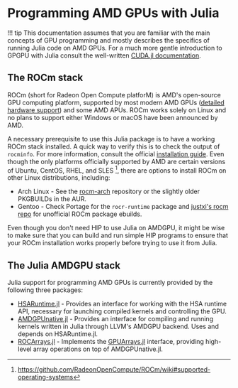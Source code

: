 # Programming AMD GPUs with Julia

!!! tip
    This documentation assumes that you are familiar with the main concepts of GPU programming and mostly describes the specifics of running Julia code on AMD GPUs.
    For a much more gentle introduction to GPGPU with Julia consult the well-written [CUDA.jl documentation](https://juliagpu.gitlab.io/CUDA.jl).

## The ROCm stack

ROCm (short for Radeon Open Compute platforM) is AMD's open-source GPU computing platform, supported by most modern AMD GPUs ([detailed hardware support](https://github.com/RadeonOpenCompute/ROCm#hardware-and-software-support)) and some AMD APUs.
ROCm works solely on Linux and no plans to support either Windows or macOS have been announced by AMD.

A necessary prerequisite to use this Julia package is to have a working ROCm stack installed.
A quick way to verify this is to check the output of `rocminfo`.
For more information, consult the official [installation guide](https://rocmdocs.amd.com/en/latest/Installation_Guide/Installation-Guide.html).
Even though the only platforms officially supported by AMD are certain versions of Ubuntu, CentOS, RHEL, and SLES [^1], there are options to install ROCm on other Linux distributions, including:
 * Arch Linux - See the [rocm-arch](https://github.com/rocm-arch/rocm-arch) repository or the slightly older PKGBUILDs in the AUR.
 * Gentoo - Check Portage for the `rocr-runtime` package and [justxi's rocm repo](https://github.com/justxi/rocm) for unofficial ROCm package ebuilds.

[^1]: <https://github.com/RadeonOpenCompute/ROCm/wiki#supported-operating-systems>

Even though you don't need HIP to use Julia on AMDGPU, it might be wise to make sure that you can build and run simple HIP programs to ensure that your ROCm installation works properly before trying to use it from Julia.

## The Julia AMDGPU stack

Julia support for programming AMD GPUs is currently provided by the following three packages:

* [HSARuntime.jl](https://github.com/jpsamaroo/HSARuntime.jl) - Provides an interface for working with the HSA runtime API, necessary for launching compiled kernels and controlling the GPU.
* [AMDGPUnative.jl](https://github.com/JuliaGPU/AMDGPUnative.jl) - Provides an interface for compiling and running kernels written in Julia through LLVM's AMDGPU backend. Uses and depends on HSARuntime.jl.
* [ROCArrays.jl](https://github.com/jpsamaroo/ROCArrays.jl) - Implements the [GPUArrays.jl](https://github.com/JuliaGPU/GPUArrays.jl) interface, providing high-level array operations on top of AMDGPUnative.jl.

